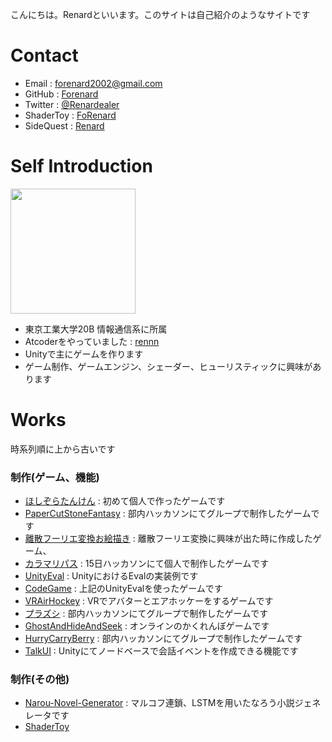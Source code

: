 こんにちは。Renardといいます。このサイトは自己紹介のようなサイトです
# Contact

- Email : forenard2002@gmail.com
- GitHub : [Forenard](https://github.com/Forenard)
- Twitter : [@Renardealer](https://twitter.com/Renardealer)
- ShaderToy : [FoRenard](https://www.shadertoy.com/user/FoRenard)
- SideQuest : [Renard](https://sidequestvr.com/user/735125)

# Self Introduction

<img src="https://user-images.githubusercontent.com/64544361/118407508-06419400-b6bc-11eb-8f27-6c1672a27185.png" width="200">


- 東京工業大学20B 情報通信系に所属
- Atcoderをやっていました : [rennn](https://atcoder.jp/users/rennn)
- Unityで主にゲームを作ります
- ゲーム制作、ゲームエンジン、シェーダー、ヒューリスティックに興味があります

# Works

時系列順に上から古いです

### 制作(ゲーム、機能)

- [ほしぞらたんけん](https://github.com/Forenard/Exploring-the-Starry-Sky) : 初めて個人で作ったゲームです
- [PaperCutStoneFantasy](https://github.com/Forenard/PaperCutStoneFantasy) : 部内ハッカソンにてグループで制作したゲームです
- [離散フーリエ変換お絵描き](https://github.com/Forenard/DFT_FourierDrawer) : 離散フーリエ変換に興味が出た時に作成したゲーム、
- [カラマリパス](https://unityroom.com/games/calamaripath) : 15日ハッカソンにて個人で制作したゲームです
- [UnityEval](https://github.com/Forenard/Unity_Eval_Expamle) : UnityにおけるEvalの実装例です
- [CodeGame](https://github.com/Forenard/CodeGame_exe) : 上記のUnityEvalを使ったゲームです
- [VRAirHockey](https://sidequestvr.com/app/4261/vrairhockey) : VRでアバターとエアホッケーをするゲームです
- [プラズシ](http://purazushi.trap.games/) : 部内ハッカソンにてグループで制作したゲームです
- [GhostAndHideAndSeek](https://unityroom.com/games/gahas) : オンラインのかくれんぼゲームです
- [HurryCarryBerry](https://drive.google.com/drive/folders/13GFZ4gnL8uZ6hw0WM67ZUOiNMjdjViKu) : 部内ハッカソンにてグループで制作したゲームです
- [TalkUI](https://github.com/Forenard/Unity-TalkUI) : Unityにてノードベースで会話イベントを作成できる機能です

### 制作(その他)
- [Narou-Novel-Generator](https://github.com/Forenard/Narou-Novel-Generator) : マルコフ連鎖、LSTMを用いたなろう小説ジェネレータです
- [ShaderToy](https://www.shadertoy.com/user/FoRenard)
